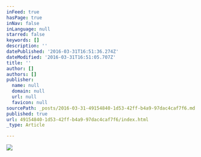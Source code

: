 ```yaml
---
inFeed: true
hasPage: true
inNav: false
inLanguage: null
starred: false
keywords: []
description: ''
datePublished: '2016-03-31T16:51:36.274Z'
dateModified: '2016-03-31T16:51:05.707Z'
title: ''
author: []
authors: []
publisher:
  name: null
  domain: null
  url: null
  favicon: null
sourcePath: _posts/2016-03-31-49154840-1d53-42ff-b4a9-97dac4caf7f6.md
published: true
url: 49154840-1d53-42ff-b4a9-97dac4caf7f6/index.html
_type: Article

---
```

![](https://the-grid-user-content.s3-us-west-2.amazonaws.com/69270a18-3205-40e1-b36f-6bd7c12a1bfc.png)